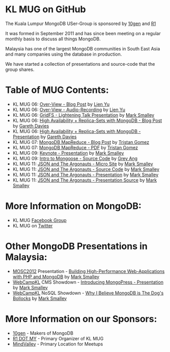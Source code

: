 # KL MUG on GitHub

The Kuala Lumpur MongoDB USer-Group is sponsored by [10gen](http://10gen.com) and [R1](http://r1.my)

It was formed in September 2011 and has since been meeting on a regular monthly basis to discuss all things MongoDB.

Malaysia has one of the largest MongoDB communities in South East Asia and many companies using the database in production.

We have started a collection of presentations and source-code that the group shares.

# Table of MUG Contents:
* KL MUG 06: [Over-View - Blog Post](http://www.joshuatly.com/kuala-lumpur-mongodb-user-group-6-notes-recording/) by [Lien Yu](http://twitter.com/joshualty)
* KL MUG 06: [Over-View - Audio-Recording](http://dl.dropbox.com/u/5677336/KLMUG-2012-05.mp3) by [Lien Yu](http://twitter.com/joshualty)
* KL MUG 06: [GridFS - Lightening Talk Presentation](http://www.slideshare.net/marksmalley1/serving-images-with-gridfs) by [Mark Smalley](http://twitter.com/m_smalley)
* KL MUG 06: [High Availability + Replica-Sets with MongoDB - Blog Post](http://www.shaolintiger.com/2012/05/07/high-availability-mongodb-replica-sets-a-how-to-kinda-tutorial/) by [Gareth Davies](http://twitter.com/shaolintiger)
* KL MUG 06: [High Availability + Replica-Sets with MongoDB - Presentation](http://www.slideshare.net/shaolintiger/high-availabiltity-replica-sets-with-mongodb) by [Gareth Davies](http://twitter.com/shaolintiger)
* KL MUG 07: [MongoDB MapReduce - Blog Post](http://plan49.com/presentations/klmug-mapreduce) by [Tristan Gomez](http://twitter.com/parasquid)
* KL MUG 07: [MongoDB MapReduce - PDF](http://plan49.com/attachments/klmug-mapreduce.pdf) by [Tristan Gomez](http://twitter.com/parasquid)
* KL MUG 09: [Keynote - Presentation](http://www.slideshare.net/marksmalley1/kl-mug-9) by [Mark Smalley](http://twitter.com/m_smalley)
* KL MUG 09: [Intro to Mongoose - Source Code](https://github.com/conancat/klmug-mongoose) by [Grey Ang](http://twitter.com/conancat)
* KL MUG 11: [JSON and The Argonauts - Micro Site](#) by [Mark Smalley](http://twitter.com/m_smalley)
* KL MUG 11: [JSON and The Argonauts - Source Code](#) by [Mark Smalley](http://twitter.com/m_smalley)
* KL MUG 11: [JSON and The Argonauts - Presentation](#) by [Mark Smalley](http://twitter.com/m_smalley)
* KL MUG 11: [JSON and The Argonauts - Presentation Source](#) by [Mark Smalley](http://twitter.com/m_smalley)

# More Information on MongoDB:
* KL MUG [Facebook Group](https://facebook.com/groups/klmug/)
* KL MUG on [Twitter](https://twitter.com/klmug/)

# Other MongoDB Presentations in Malaysia:
* [MOSC2012](http://mosc.my) Presentation - [Building High-Performance Web-Applications with PHP and MongoDB](http://www.slideshare.net/r1dotmy/mosc2012-building-highperformance-webapplication-with-php-mongodb) by [Mark Smalley](http://twitter.com/m_smalley)
* [WebCampKL](http://webcamp.my) CMS Showdown - [Introducing MongoPress - Presentation](http://www.slideshare.net/marksmalley1/introducing-mongopress) by [Mark Smalley](http://twitter.com/m_smalley)
* [WebCampKL](http://webcamp.my) NoSQL Showdown - [Why I Believe MongoDB is The Dog's Bollocks](http://www.slideshare.net/marksmalley1/why-i-believe-mongodb-is-the-dogs-bollocks) by [Mark Smalley](http://twitter.com/m_smalley)

# More Information on our Sponsors:
* [10gen](https://10gen.com)  - Makers of MongoDB
* [R1 DOT MY](https://r1.my) - Primary Organizer of KL MUG
* [MindValley](https://mindvalley.com) - Primary Location for Meetups